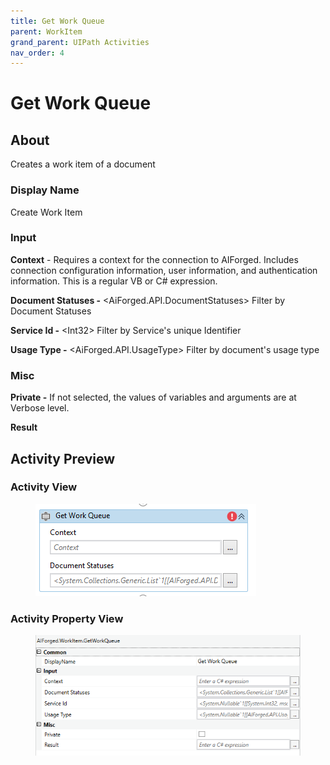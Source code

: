 ```yaml
---
title: Get Work Queue
parent: WorkItem
grand_parent: UIPath Activities
nav_order: 4
---
```


# Get Work Queue

## About

Creates a work item of a document

### Display Name

Create Work Item

### Input

**Context** - Requires a context for the connection to AIForged. Includes connection configuration information, user information, and authentication information. This is a regular VB or C# expression.

**Document Statuses -** \<AiForged.API.DocumentStatuses> Filter by Document Statuses

**Service Id -** \<Int32> Filter by Service's unique Identifier

**Usage Type -** \<AiForged.API.UsageType> Filter by document's usage type

### Misc

**Private -** If not selected, the values of variables and arguments are at Verbose level.

**Result**

## Activity Preview

### Activity View

<figure><img src="../../.gitbook/assets/image (76).png" alt=""><figcaption></figcaption></figure>

### Activity Property View

<figure><img src="../../.gitbook/assets/image (10) (2).png" alt=""><figcaption></figcaption></figure>
